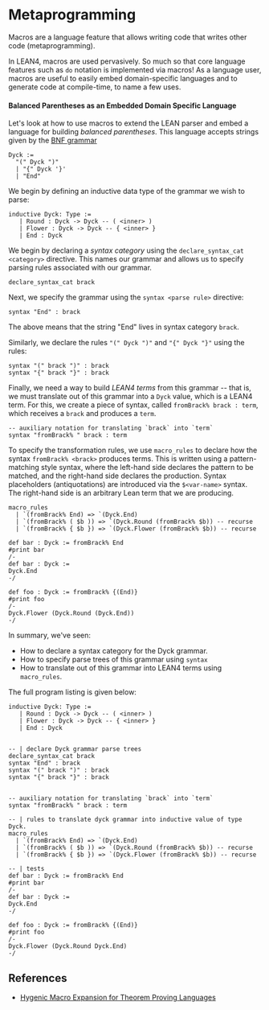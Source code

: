 # Metaprogramming

Macros are a language feature that allows writing code that writes other code (metaprogramming).

In LEAN4, macros are used pervasively. So much so that core language features such as `do` notation
is implemented via macros! As a language user, macros are useful to easily
embed domain-specific languages and to generate code at compile-time, to name a few uses.


#### Balanced Parentheses as an Embedded Domain Specific Language

Let's look at how to use macros to extend the LEAN parser and embed a language for building _balanced parentheses_.
This language accepts strings given by the [BNF grammar](https://en.wikipedia.org/wiki/Backus%E2%80%93Naur_form)

```
Dyck := 
  "(" Dyck ")" 
  | "{" Dyck '}'
  | "End"
```

We begin by defining an inductive data type of the grammar we wish to parse:

```lean
inductive Dyck: Type :=
   | Round : Dyck -> Dyck -- ( <inner> )
   | Flower : Dyck -> Dyck -- { <inner> }
   | End : Dyck
```

We begin by declaring a _syntax category_ using the `declare_syntax_cat <category>` directive.
This names our grammar and allows us to specify parsing rules associated with our grammar.

```lean
declare_syntax_cat brack
```

Next, we specify the grammar using the `syntax <parse rule>` directive:

```lean
syntax "End" : brack
```

The above means that the string "End" lives in syntax category `brack`.

Similarly, we declare the rules `"(" Dyck ")"` and `"{" Dyck "}"` using the rules:

```lean
syntax "(" brack ")" : brack
syntax "{" brack "}" : brack
```

Finally, we need a way to build _LEAN4 terms_ from this grammar -- that is, we must translate out of this
grammar into a `Dyck` value, which is a LEAN4 term. For this, we create a piece of syntax,
called `fromBrack% brack : term`, which receives a `brack` and produces a `term`.

```lean
-- auxiliary notation for translating `brack` into `term`
syntax "fromBrack% " brack : term
```

To specify the transformation rules, we use `macro_rules` to declare how the syntax `fromBrack% <brack>`
produces terms. This is written using a pattern-matching style syntax, where the left-hand side
declares the pattern to be matched, and the right-hand side declares the production. Syntax placeholders (antiquotations)
are introduced via the `$<var-name>` syntax. The right-hand side is
an arbitrary Lean term that we are producing.

```lean
macro_rules
  | `(fromBrack% End) => `(Dyck.End)
  | `(fromBrack% ( $b )) => `(Dyck.Round (fromBrack% $b)) -- recurse
  | `(fromBrack% { $b }) => `(Dyck.Flower (fromBrack% $b)) -- recurse
```


```lean
def bar : Dyck := fromBrack% End
#print bar
/-
def bar : Dyck :=
Dyck.End
-/

def foo : Dyck := fromBrack% {(End)}
#print foo
/-
Dyck.Flower (Dyck.Round (Dyck.End))
-/
```


In summary, we've seen:
- How to declare a syntax category for the Dyck grammar.
- How to specify parse trees of this grammar using `syntax`
- How to translate out of this grammar into LEAN4 terms using `macro_rules`.

The full program listing is given below:


```lean
inductive Dyck: Type :=
   | Round : Dyck -> Dyck -- ( <inner> )
   | Flower : Dyck -> Dyck -- { <inner> }
   | End : Dyck


-- | declare Dyck grammar parse trees
declare_syntax_cat brack
syntax "End" : brack
syntax "(" brack ")" : brack
syntax "{" brack "}" : brack


-- auxiliary notation for translating `brack` into `term`
syntax "fromBrack% " brack : term

-- | rules to translate dyck grammar into inductive value of type Dyck.
macro_rules
  | `(fromBrack% End) => `(Dyck.End)
  | `(fromBrack% ( $b )) => `(Dyck.Round (fromBrack% $b)) -- recurse
  | `(fromBrack% { $b }) => `(Dyck.Flower (fromBrack% $b)) -- recurse

-- | tests
def bar : Dyck := fromBrack% End
#print bar
/-
def bar : Dyck :=
Dyck.End
-/

def foo : Dyck := fromBrack% {(End)}
#print foo
/-
Dyck.Flower (Dyck.Round Dyck.End)
-/
```

## References
- [Hygenic Macro Expansion for Theorem Proving Languages](https://arxiv.org/abs/2001.10490)

